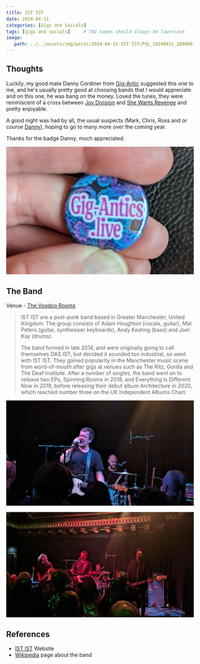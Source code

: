 ```yaml
---
title: IST IST
date: 2024-04-11
categories: [Gigs and Socials]
tags: [gigs and socials]     # TAG names should always be lowercase
image:
   path: ../../assets/img/posts/2024-04-11-IST-IST/PXL_20240411_200606134.webp
---
```


## Thoughts

Luckily, my good mate Danny Cordiner from [Gig-Antic](https://www.gig-antics.live/) suggested this one to me, and he's usually pretty good at choosing bands that I would appreciate and on this one, he was bang on the money. Loved the tunes, they were reminiscent of a cross between [Joy Division](https://en.wikipedia.org/wiki/Joy_Division) and [She Wants Revenge](https://en.wikipedia.org/wiki/Joy_Division) and pretty enjoyable.

A good night was had by all, the usual suspects (Mark, Chris, Ross and or course [Danny](https://www.gig-antics.live/)), hoping to go to many more over the coming year.

Thanks for the badge Danny, much appreciated.

![Gig-Antics light](../../assets/img/posts/2024-04-11-IST-IST/Gig-Antic-Badge.webp)

## The Band

Venue - [The Voodoo Rooms](https://www.thevoodoorooms.com/)

> IST IST are a post-punk band based in Greater Manchester, United Kingdom. The group consists of Adam Houghton (vocals, guitar), Mat Peters (guitar, synthesiser keyboards), Andy Keating (bass) and Joel Kay (drums).
>
> The band formed in late 2014, and were originally going to call themselves DAS IST, but decided it sounded too industrial, so went with IST IST. They gained popularity in the Manchester music scene from word-of-mouth after gigs at venues such as The Ritz, Gorilla and The Deaf Institute. After a number of singles, the band went on to release two EPs, Spinning Rooms in 2018, and Everything Is Different Now in 2019, before releasing their debut album Architecture in 2020, which reached number three on the UK Independent Albums Chart.

![IST IST Light](../../assets/img/posts/2024-04-11-IST-IST/PXL_20240411_203515624.webp)

![IST IST Light](../../assets/img/posts/2024-04-11-IST-IST/PXL_20240411_203542123.webp)

## References

* [IST IST](https://www.ististmusic.com/) Website
* [Wikipedia](https://en.wikipedia.org/wiki/Ist_Ist) page about the band
